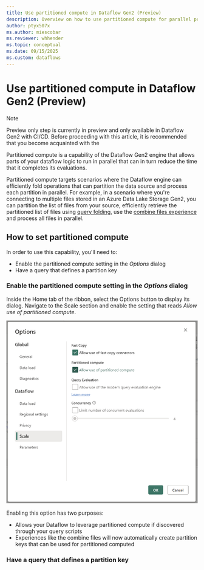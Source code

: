 ```yaml
---
title: Use partitioned compute in Dataflow Gen2 (Preview)
description: Overview on how to use partitioned compute for parallel processing in Dataflow Gen2 with CI/CD.
author: ptyx507x
ms.author: miescobar
ms.reviewer: whhender
ms.topic: conceptual
ms.date: 09/15/2025
ms.custom: dataflows
---
```

# Use partitioned compute in Dataflow Gen2 (Preview)

>[!NOTE]
>Preview only step is currently in preview and only available in Dataflow Gen2 with CI/CD.
>Before proceeding with this article, it is recommended that you become acquainted with the 

Partitioned compute is a capability of the Dataflow Gen2 engine that allows parts of your dataflow logic to run in parallel that can in turn reduce the time that it completes its evaluations.

Partitioned compute targets scenarios where the Dataflow engine can efficiently fold operations that can partition the data source and process each partition in parallel. For example, in a scenario where you're connecting to multiple files stored in an Azure Data Lake Storage Gen2, you can partition the list of files from your source, efficiently retrieve the partitioned list of files using [query folding](/power-query/query-folding-basics), use the [combine files experience](/power-query/combine-files-overview) and process all files in parallel.

## How to set partitioned compute

In order to use this capability, you'll need to:

* Enable the partitioned compute setting in the *Options* dialog 
* Have a query that defines a partition key

### Enable the partitioned compute setting in the *Options* dialog 

Inside the Home tab of the ribbon, select the Options button to display its dialog. Navigate to the Scale section and enable the setting that reads *Allow use of partitioned compute*.

![Screenshot of the partitioned compute setting inside the scale section of the options dialog](media/dataflow-gen2-partitioned-compute/partitioned-compute-setting.png)

Enabling this option has two purposes:
* Allows your Dataflow to leverage partitioned compute if discovered through your query scripts
* Experiences like the combine files will now automatically create partition keys that can be used for partitioned computed 

### Have a query that defines a partition key




